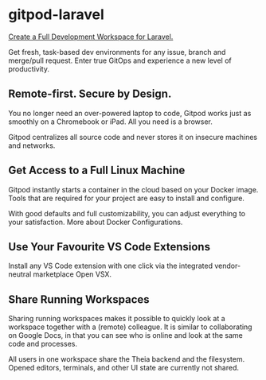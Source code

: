 # gitpod-laravel

[Create a Full Development Workspace for Laravel.](https://gitpod.io/#https://github.com/luizeof/gitpod-laravel)

Get fresh, task-based dev environments for any issue, branch and merge/pull request. Enter true GitOps and experience a new level of productivity.

## Remote-first. Secure by Design.

You no longer need an over-powered laptop to code, Gitpod works just as smoothly on a Chromebook or iPad. All you need is a browser.

Gitpod centralizes all source code and never stores it on insecure machines and networks.

## Get Access to a Full Linux Machine

Gitpod instantly starts a container in the cloud based on your Docker image. Tools that are required for your project are easy to install and configure.

With good defaults and full customizability, you can adjust everything to your satisfaction. More about Docker Configurations.

## Use Your Favourite VS Code Extensions

Install any VS Code extension with one click via the integrated vendor-neutral marketplace Open VSX.

## Share Running Workspaces

Sharing running workspaces makes it possible to quickly look at a workspace together with a (remote) colleague. It is similar to collaborating on Google Docs, in that you can see who is online and look at the same code and processes.

All users in one workspace share the Theia backend and the filesystem. Opened editors, terminals, and other UI state are currently not shared.

